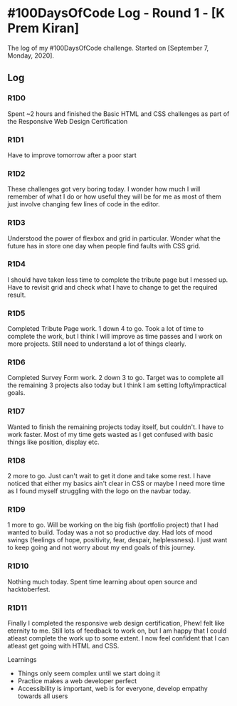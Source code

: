 # #100DaysOfCode Log - Round 1 - [K Prem Kiran]

The log of my #100DaysOfCode challenge. Started on [September 7, Monday, 2020].

## Log

### R1D0

Spent ~2 hours and finished the Basic HTML and CSS challenges as part of the Responsive Web Design Certification

### R1D1

Have to improve tomorrow after a poor start

### R1D2

These challenges got very boring today. I wonder how much I will remember of what I do or how useful they will be for me as most of them just involve changing few lines of code in the editor.

### R1D3

Understood the power of flexbox and grid in particular. Wonder what the future has in store one day when people find faults with CSS grid.

### R1D4

I should have taken less time to complete the tribute page but I messed up. Have to revisit grid and check what I have to change to get the required result.

### R1D5

Completed Tribute Page work. 1 down 4 to go. Took a lot of time to complete the work, but I think I will improve as time passes and I work on more projects. Still need to understand a lot of things clearly.

### R1D6

Completed Survey Form work. 2 down 3 to go. Target was to complete all the remaining 3 projects also today but I think I am setting lofty/impractical goals.

### R1D7

Wanted to finish the remaining projects today itself, but couldn't. I have to work faster. Most of my time gets wasted as I get confused with basic things like position, display etc.

### R1D8

2 more to go. Just can't wait to get it done and take some rest. I have noticed that either my basics ain't clear in CSS or maybe I need more time as I found myself struggling with the logo on the navbar today.

### R1D9

1 more to go. Will be working on the big fish (portfolio project) that I had wanted to build. Today was a not so productive day. Had lots of mood swings (feelings of hope, positivity, fear, despair, helplessness). I just want to keep going and not worry about my end goals of this journey.

### R1D10

Nothing much today. Spent time learning about open source and hacktoberfest.

### R1D11

Finally I completed the responsive web design certification, Phew! felt like eternity to me. Still lots of feedback to work on, but I am happy that I could atleast complete the work up to some extent. I now feel confident that I can atleast get going with HTML and CSS.

Learnings

- Things only seem complex until we start doing it
- Practice makes a web developer perfect
- Accessibility is important, web is for everyone, develop empathy towards all users
